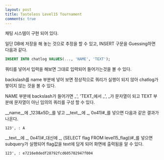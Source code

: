 ```yaml
---
layout: post
title: Tasteless Level15 Tournament
comments: true
---
```


채팅 시스템이 구현 되어 있다.

일단 DB에 저장을 해 놓는 것으로 추정을 할 수 있고, INSERT 구문을 Guessing하면 다음과 같다.

```sql
INSERT INTO chatlog VALUES(..., 'NAME', 'TEXT');
```

쿼티를 넣어서 입력을 해보면 그대로 입력되어 들어가는것을 볼 수 있다.

backslash를 name 부분에 넣어 보면 정상적으로 쿼리가 실행이 되지 않아 chatlog가 쌓이지 않는 것을 볼 수 있다.

NAME 부분에 backslash가 들어가면 _', 'TEXT_에서 _', _가 문자열이 되고 TEXT 부분에 문자열이 아닌 임의의 쿼리를 구성 할 수 있다.

__name__에 _123&x5D;_를 넣고 __text__에 _, 0x41)#_를 넣으면 다음과 같은 결과가 나온다.

```
123', : A
```
__text__에 _, 0x41)#_대신에 _, (SELECT flag FROM level15_flag))#_를 넣으면 subquery가 실행되어 flag값을 text에 담게 되어 화면에 출력됨을 알 수 있다.

```
123', : e7216e0dedf28792fcd605702947f004
```